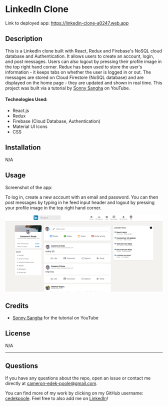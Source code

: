 # LinkedIn Clone

Link to deployed app: https://linkedin-clone-a0247.web.app 

## Description

This is a LinkedIn clone built with React, Redux and Firebase's NoSQL cloud database and Authentication. It allows users to create an account, login, and post messages. Users can also logout by pressing their profile image in the top right hand corner. Redux has been used to store the user's information - it keeps tabs on whether the user is logged in or out. The messages are stored on Cloud Firestore (NoSQL database) and are displayed on the home page - they are updated and shown in real time. This project was built via a tutorial by [Sonny Sangha](https://www.youtube.com/watch?v=tbvguOj8C-o&t=17920s&ab_channel=SonnySangha) on YouTube.

#### Technologies Used:
- React.js
- Redux
- Firebase (Cloud Database, Authentication)
- Material UI Icons
- CSS

 ## Installation
 N/A

## Usage

Screenshot of the app:

To log in, create a new account with an email and password. You can then post messages by typing in he feed input header and logout by pressing your profile image in the top right hand corner.

 ![LinkedIn Clone Screenshot](./src/assets/screenshot.png)

## Credits
- [Sonny Sangha](https://www.youtube.com/watch?v=tbvguOj8C-o&t=17920s&ab_channel=SonnySangha) for the tutorial on YouTube

## License
N/A

--- 
## Questions

If you have any questions about the repo, open an issue or contact me directly at cameron-edek-poole@gmail.com. 

You can find more of my work by clicking on my GitHub username: [cedekpoole](https://github.com/cedekpoole/).
Feel free to also add me on [LinkedIn](https://www.linkedin.com/in/cam-edek-poole/)!
